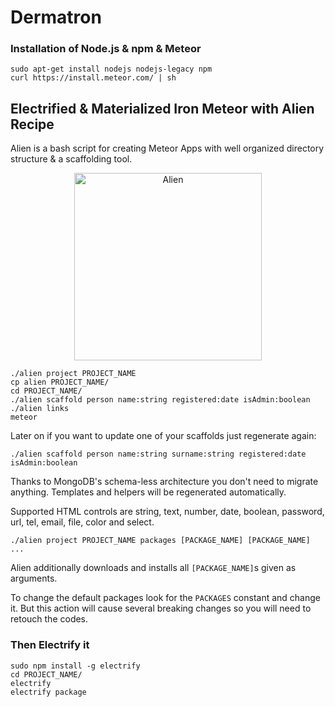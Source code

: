 # Dermatron

### Installation of Node.js & npm & Meteor

```Shell
sudo apt-get install nodejs nodejs-legacy npm
curl https://install.meteor.com/ | sh
```

## Electrified & Materialized Iron Meteor with Alien Recipe

Alien is a bash script for creating Meteor Apps with well organized directory structure & a scaffolding tool.

<p align="center">
  <img src="http://i.imgur.com/Uy5YAUT.png" alt="Alien" height="300px"/>
</p>

```Shell
./alien project PROJECT_NAME
cp alien PROJECT_NAME/
cd PROJECT_NAME/
./alien scaffold person name:string registered:date isAdmin:boolean
./alien links
meteor
```

Later on if you want to update one of your scaffolds just regenerate again:

```Shell
./alien scaffold person name:string surname:string registered:date isAdmin:boolean
```

Thanks to MongoDB's schema-less architecture you don't need to migrate anything. Templates and helpers will be regenerated automatically.

Supported HTML controls are string, text, number, date, boolean, password, url, tel, email, file, color and select.

```Shell
./alien project PROJECT_NAME packages [PACKAGE_NAME] [PACKAGE_NAME] ...
```

Alien additionally downloads and installs all `[PACKAGE_NAME]`s given as arguments.

To change the default packages look for the `PACKAGES` constant and change it. But this action will cause several breaking changes so you will need to retouch the codes.

### Then Electrify it

```Shell
sudo npm install -g electrify
cd PROJECT_NAME/
electrify
electrify package
```
